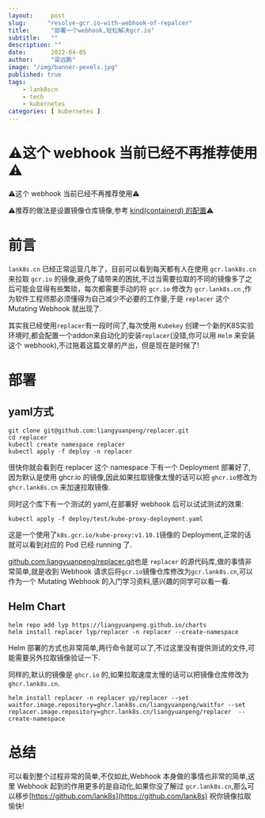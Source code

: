 ```yaml
---
layout:     post 
slug:      "resolve-gcr.io-with-webhook-of-repalcer"
title:      "部署一个webhook,轻松解决gcr.io"
subtitle:   ""
description: ""
date:       2022-04-05
author:     "梁远鹏"
image: "/img/banner-pexels.jpg"
published: true
tags:
    - lank8scn 
    - tech
    - kubernetes
categories: [ kubernetes ]
---
```


# ⚠这个 webhook 当前已经不再推荐使用⚠

⚠这个 webhook 当前已经不再推荐使用⚠

⚠推荐的做法是设置镜像仓库镜像,参考 [kind(containerd) 的配置](https://liangyuanpeng.com/post/run-k8s-with-kind/)⚠


# 前言  

`lank8s.cn` 已经正常运营几年了，目前可以看到每天都有人在使用 `gcr.lank8s.cn` 来拉取 `gcr.io` 的镜像,避免了墙带来的困扰,不过当需要拉取的不同的镜像多了之后可能会显得有些繁琐，每次都需要手动的将 `gcr.io` 修改为 `gcr.lank8s.cn` ,作为软件工程师那必须懂得为自己减少不必要的工作量,于是 `replacer` 这个 Mutating Webhook 就出现了.

其实我已经使用`replacer`有一段时间了,每次使用 `Kubekey` 创建一个新的K8S实验环境时,都会配置一个addon来自动化的安装`replacer`(没错,你可以用 `Helm` 来安装这个 webhook),不过拖着这篇文章的产出，但是现在是时候了!  

# 部署  

## yaml方式  

```shell
git clone git@github.com:liangyuanpeng/replacer.git
cd replacer
kubectl create namespace replacer
kubectl apply -f deploy -n replacer
```  

很快你就会看到在 replacer 这个 namespace 下有一个 Deployment 部署好了,因为默认是使用 ghcr.io 的镜像,因此如果拉取镜像太慢的话可以把 `ghcr.io`修改为 `ghcr.lank8s.cn` 来加速拉取镜像.  

同时这个库下有一个测试的 yaml,在部署好 webhook 后可以试试测试的效果:   

```shell
kubectl apply -f deploy/test/kube-proxy-deployment.yaml
```  

这是一个使用了`k8s.gcr.io/kube-proxy:v1.10.1`镜像的 Deployment,正常的话就可以看到对应的 Pod 已经  running 了.

[github.com:liangyuanpeng/replacer.git](github.com:liangyuanpeng/replacer.git)也是 `replacer` 的源代码库,做的事情非常简单,就是收到 Webhook 请求后将`gcr.io`镜像仓库修改为`gcr.lank8s.cn`,可以作为一个 Mutating Webhook 的入门学习资料,感兴趣的同学可以看一看.

## Helm Chart

```shell
helm repo add lyp https://liangyuanpeng.github.io/charts
helm install replacer lyp/replacer -n replacer --create-namespace
```  

Helm 部署的方式也非常简单,两行命令就可以了,不过这里没有提供测试的文件,可能需要另外拉取镜像验证一下.  

同样的,默认的镜像是 `ghcr.io` 的,如果拉取速度太慢的话可以把镜像仓库修改为 `ghcr.lank8s.cn`.  

```shell
helm install replacer -n replacer yp/replacer --set waitfor.image.repository=ghcr.lank8s.cn/liangyuanpeng/waitfor --set replacer.image.repository=ghcr.lank8s.cn/liangyuanpeng/replacer  --create-namespace
```

# 总结  

可以看到整个过程非常的简单,不仅如此,Webhook 本身做的事情也非常的简单,这里 Webhook 起到的作用更多的是自动化,如果你没了解过 `gcr.lank8s.cn`,那么可以移步[https://github.com/lank8s](https://github.com/lank8s) 祝你镜像拉取愉快!